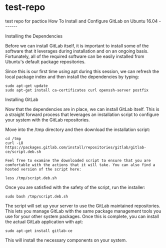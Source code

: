 # test-repo
test repo for pactice
How To Install and Configure GitLab on Ubuntu 16.04 -------

Installing the Dependencies

Before we can install GitLab itself, it is important to install some of the software that it leverages during installation and on an ongoing basis. Fortunately, all of the required software can be easily installed from Ubuntu's default package repositories.

Since this is our first time using apt during this session, we can refresh the local package index and then install the dependencies by typing:

    sudo apt-get update
    sudo apt-get install ca-certificates curl openssh-server postfix
    
Installing GitLab

Now that the dependencies are in place, we can install GitLab itself. This is a straight forward process that leverages an installation script to configure your system with the GitLab repositories.

Move into the /tmp directory and then download the installation script:

    cd /tmp
    curl -LO https://packages.gitlab.com/install/repositories/gitlab/gitlab-ce/script.deb.sh
    
    Feel free to examine the downloaded script to ensure that you are comfortable with the actions that it will take. You can also find a hosted version of the script here:

    less /tmp/script.deb.sh

Once you are satisfied with the safety of the script, run the installer:

    sudo bash /tmp/script.deb.sh

The script will set up your server to use the GitLab maintained repositories. This lets you manage GitLab with the same package management tools you use for your other system packages. Once this is complete, you can install the actual GitLab application with apt:

    sudo apt-get install gitlab-ce

This will install the necessary components on your system.
